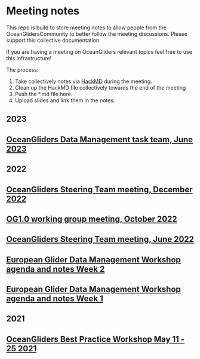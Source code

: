 # Meeting notes

This repo is build to store meeting notes to allow people from the OceanGlidersCommunity to better follow the meeting discussions. 
Please support this collective documentation.

If you are having a meeting on OceanGliders relevant topics feel free to use this infrastructure! 

The process: 
1) Take collectively notes via [HackMD](https://hackmd.io) during the meeting. 
2) Clean up the HackMD file collectively towards the end of the meeting
3) Push the *.md file here.
4) Upload slides and link them in the notes.

## 2023
## [OceanGliders Data Management task team, June 2023](https://github.com/OceanGlidersCommunity/meeting_notes/blob/main/2023/OceanGlidersDataManagementTaskTeamMeetingNoteJune2023.md)

## 2022
## [OceanGliders Steering Team meeting, December 2022](https://github.com/OceanGlidersCommunity/meeting_notes/blob/main/2022/OceanGliders%20Steering%20Team%20Meeting%20-%20December%202022.md)

## [OG1.0 working group meeting, October 2022](https://github.com/OceanGlidersCommunity/meeting_notes/blob/main/2022/20221014%20-%20OG1.0%20meeting.md)

## [OceanGliders Steering Team meeting, June 2022](https://github.com/OceanGlidersCommunity/meeting_notes/blob/main/2022/OceanGliders%20Steering%20Team%20meeting%20notes.md)

## [European Glider Data Management Workshop agenda and notes Week 2](https://github.com/OceanGlidersCommunity/meeting_notes/blob/main/2022/European%20Glider%20Data%20Management%20Workshop%20Agenda%20Week%202.md)

## [European Glider Data Management Workshop agenda and notes Week 1](https://github.com/OceanGlidersCommunity/meeting_notes/blob/main/2022/European%20Glider%20Data%20Management%20Workshop%20Agenda%20Week%201.md) 

## 2021

## [OceanGliders Best Practice Workshop May 11 - 25 2021](https://github.com/OceanGlidersCommunity/meeting_notes/blob/main/2021/2021_05_11-25_OG_BP_workshop.md)

